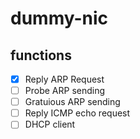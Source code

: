 # dummy-nic

## functions

- [x] Reply ARP Request
- [ ] Probe ARP sending
- [ ] Gratuious ARP sending
- [ ] Reply ICMP echo request
- [ ] DHCP client
